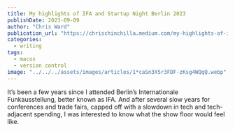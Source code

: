 ```yaml
---
title: My highlights of IFA and Startup Night Berlin 2023
publishDate: 2023-09-09
author: "Chris Ward"
publication_url: "https://chrischinchilla.medium.com/my-highlights-of-ifa-and-startup-night-berlin-2023-d0417bbcb610"
categories:
  - writing
tags: 
  - macos
  - version control
image: "../../../assets/images/articles/1*caSn3X5r3FDF-zKsg4WQqQ.webp"
---
```


It’s been a few years since I attended Berlin’s Internationale Funkausstellung, better known as IFA. And after several slow years for conferences and trade fairs, capped off with a slowdown in tech and tech-adjacent spending, I was interested to know what the show floor would feel like.